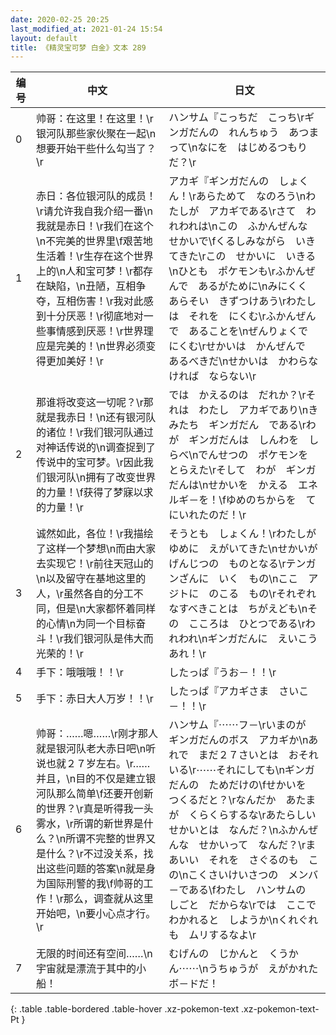 ```yaml
---
date: 2020-02-25 20:25
last_modified_at: 2021-01-24 15:54
layout: default
title: 《精灵宝可梦 白金》文本 289
---
```

| 编号 | 中文 | 日文 |
| ---- | ---- | ---- |
| 0 | 帅哥：在这里！在这里！\r银河队那些家伙聚在一起\n想要开始干些什么勾当了？\r | ハンサム『こっちだ　こっち\rギンガだんの　れんちゅう　あつまって\nなにを　はじめるつもりだ？\r |
| 1 | 赤日：各位银河队的成员！\r请允许我自我介绍一番\n我就是赤日！\r我们在这个\n不完美的世界里\f艰苦地生活着！\r生存在这个世界上的\n人和宝可梦！\r都存在缺陷，\n丑陋，互相争夺，互相伤害！\r我对此感到十分厌恶！\r彻底地对一些事情感到厌恶！\r世界理应是完美的！\n世界必须变得更加美好！\r | アカギ『ギンガだんの　しょくん！\rあらためて　なのろう\nわたしが　アカギである\rさて　われわれは\nこの　ふかんぜんな　せかいで\fくるしみながら　いきてきた\rこの　せかいに　いきる\nひとも　ポケモンも\rふかんぜんで　あるがために\nみにくく　あらそい　きずつけあう\rわたしは　それを　にくむ\rふかんぜんで　あることを\nぜんりょくで　にくむ\rせかいは　かんぜんで　あるべきだ\nせかいは　かわらなければ　ならない\r |
| 2 | 那谁将改变这一切呢？\r那就是我赤日！\n还有银河队的诸位！\r我们银河队通过对神话传说的\n调查捉到了传说中的宝可梦。\r因此我们银河队\n拥有了改变世界的力量！\f获得了梦寐以求的力量！\r | では　かえるのは　だれか？\rそれは　わたし　アカギであり\nきみたち　ギンガだん　である\rわが　ギンガだんは　しんわを　しらべ\nでんせつの　ポケモンを　とらえた\rそして　わが　ギンガだんは\nせかいを　かえる　エネルギ－を！\fゆめのちからを　てにいれたのだ！\r |
| 3 | 诚然如此，各位！\r我描绘了这样一个梦想\n而由大家去实现它！\r前往天冠山的\n以及留守在基地这里的人，\r虽然各自的分工不同，但是\n大家都怀着同样的心情\n为同一个目标奋斗！\r我们银河队是伟大而光荣的！\r | そうとも　しょくん！\rわたしが　ゆめに　えがいてきた\nせかいが　げんじつの　ものとなる\rテンガンざんに　いく　もの\nここ　アジトに　のこる　もの\rそれぞれ　なすべきことは　ちがえども\nその　こころは　ひとつである\rわれわれ\nギンガだんに　えいこうあれ！\r |
| 4 | 手下：哦哦哦！！\r | したっぱ『うお－！！\r |
| 5 | 手下：赤日大人万岁！！\r | したっぱ『アカギさま　さいこ－！！\r |
| 6 | 帅哥：……嗯……\r刚才那人就是银河队老大赤日吧\n听说也就２７岁左右。\r……并且，\n目的不仅是建立银河队那么简单\f还要开创新的世界？\r真是听得我一头雾水，\r所谓的新世界是什么？\n所谓不完整的世界又是什么？\r不过没关系，找出这些问题的答案\n就是身为国际刑警的我\f帅哥的工作！\r那么，调查就从这里开始吧，\n要小心点才行。\r | ハンサム『⋯⋯フ－\rいまのが　ギンガだんのボス　アカギか\nあれで　まだ２７さいとは　おそれいる\r⋯⋯それにしても\nギンガだんの　ためだけの\fせかいを　つくるだと？\rなんだか　あたまが　くらくらするな\rあたらしい　せかいとは　なんだ？\nふかんぜんな　せかいって　なんだ？\rまあいい　それを　さぐるのも　この\nこくさいけいさつの　メンバ－である\fわたし　ハンサムの　しごと　だからな\rでは　ここで　わかれると　しようか\nくれぐれも　ムリするなよ\r |
| 7 | 无限的时间还有空间……\n宇宙就是漂流于其中的小船！ | むげんの　じかんと　くうかん⋯⋯\nうちゅうが　えがかれた　ボ－ドだ！ |
{: .table .table-bordered .table-hover .xz-pokemon-text .xz-pokemon-text-Pt }